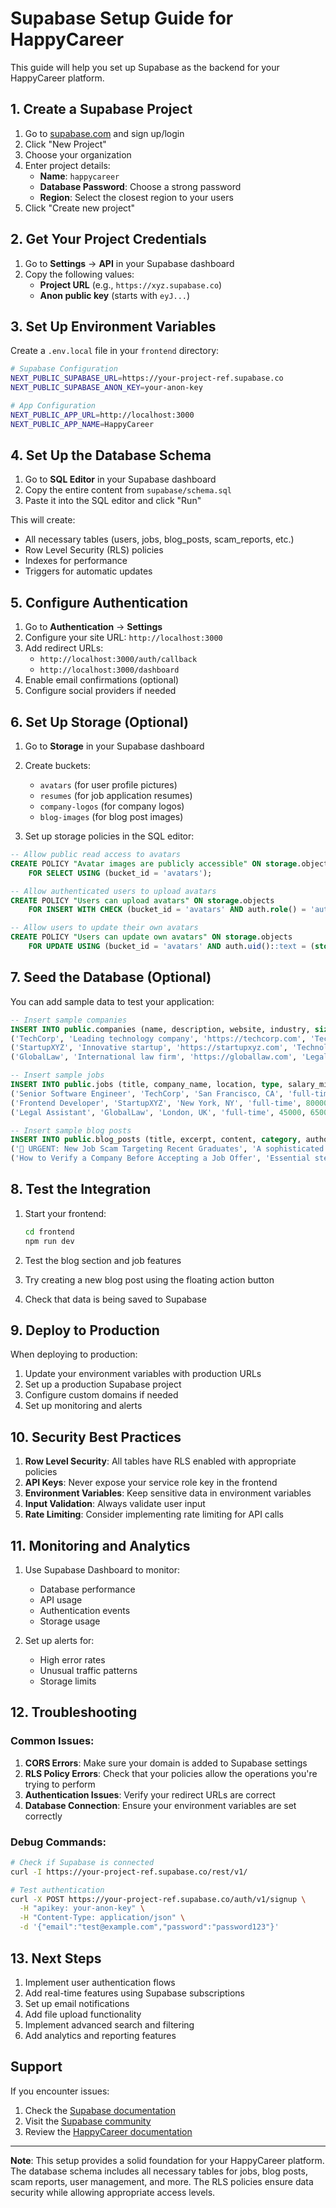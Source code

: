 # Supabase Setup Guide for HappyCareer

This guide will help you set up Supabase as the backend for your HappyCareer platform.

## 1. Create a Supabase Project

1. Go to [supabase.com](https://supabase.com) and sign up/login
2. Click "New Project"
3. Choose your organization
4. Enter project details:
   - **Name**: `happycareer`
   - **Database Password**: Choose a strong password
   - **Region**: Select the closest region to your users
5. Click "Create new project"

## 2. Get Your Project Credentials

1. Go to **Settings** → **API** in your Supabase dashboard
2. Copy the following values:
   - **Project URL** (e.g., `https://xyz.supabase.co`)
   - **Anon public key** (starts with `eyJ...`)

## 3. Set Up Environment Variables

Create a `.env.local` file in your `frontend` directory:

```bash
# Supabase Configuration
NEXT_PUBLIC_SUPABASE_URL=https://your-project-ref.supabase.co
NEXT_PUBLIC_SUPABASE_ANON_KEY=your-anon-key

# App Configuration
NEXT_PUBLIC_APP_URL=http://localhost:3000
NEXT_PUBLIC_APP_NAME=HappyCareer
```

## 4. Set Up the Database Schema

1. Go to **SQL Editor** in your Supabase dashboard
2. Copy the entire content from `supabase/schema.sql`
3. Paste it into the SQL editor and click "Run"

This will create:
- All necessary tables (users, jobs, blog_posts, scam_reports, etc.)
- Row Level Security (RLS) policies
- Indexes for performance
- Triggers for automatic updates

## 5. Configure Authentication

1. Go to **Authentication** → **Settings**
2. Configure your site URL: `http://localhost:3000`
3. Add redirect URLs:
   - `http://localhost:3000/auth/callback`
   - `http://localhost:3000/dashboard`
4. Enable email confirmations (optional)
5. Configure social providers if needed

## 6. Set Up Storage (Optional)

1. Go to **Storage** in your Supabase dashboard
2. Create buckets:
   - `avatars` (for user profile pictures)
   - `resumes` (for job application resumes)
   - `company-logos` (for company logos)
   - `blog-images` (for blog post images)

3. Set up storage policies in the SQL editor:

```sql
-- Allow public read access to avatars
CREATE POLICY "Avatar images are publicly accessible" ON storage.objects
    FOR SELECT USING (bucket_id = 'avatars');

-- Allow authenticated users to upload avatars
CREATE POLICY "Users can upload avatars" ON storage.objects
    FOR INSERT WITH CHECK (bucket_id = 'avatars' AND auth.role() = 'authenticated');

-- Allow users to update their own avatars
CREATE POLICY "Users can update own avatars" ON storage.objects
    FOR UPDATE USING (bucket_id = 'avatars' AND auth.uid()::text = (storage.foldername(name))[1]);
```

## 7. Seed the Database (Optional)

You can add sample data to test your application:

```sql
-- Insert sample companies
INSERT INTO public.companies (name, description, website, industry, size, location, contact_email, is_verified) VALUES
('TechCorp', 'Leading technology company', 'https://techcorp.com', 'Technology', 'large', 'San Francisco, CA', 'hr@techcorp.com', true),
('StartupXYZ', 'Innovative startup', 'https://startupxyz.com', 'Technology', 'startup', 'New York, NY', 'jobs@startupxyz.com', false),
('GlobalLaw', 'International law firm', 'https://globallaw.com', 'Legal', 'large', 'London, UK', 'careers@globallaw.com', true);

-- Insert sample jobs
INSERT INTO public.jobs (title, company_name, location, type, salary_min, salary_max, description, requirements, benefits, skills, remote_work, experience_level, is_verified) VALUES
('Senior Software Engineer', 'TechCorp', 'San Francisco, CA', 'full-time', 120000, 180000, 'Build scalable applications...', ARRAY['5+ years experience', 'React/Node.js'], ARRAY['Health insurance', '401k'], ARRAY['JavaScript', 'React', 'Node.js'], true, 'senior', true),
('Frontend Developer', 'StartupXYZ', 'New York, NY', 'full-time', 80000, 120000, 'Create beautiful user interfaces...', ARRAY['2+ years experience', 'React'], ARRAY['Flexible hours', 'Remote work'], ARRAY['React', 'TypeScript', 'CSS'], true, 'mid', false),
('Legal Assistant', 'GlobalLaw', 'London, UK', 'full-time', 45000, 65000, 'Support legal team...', ARRAY['Bachelor degree', 'Legal experience'], ARRAY['Health insurance', 'Pension'], ARRAY['Legal research', 'Documentation'], false, 'entry', true);

-- Insert sample blog posts
INSERT INTO public.blog_posts (title, excerpt, content, category, author, author_id, status, featured, tags, urgency_level) VALUES
('🚨 URGENT: New Job Scam Targeting Recent Graduates', 'A sophisticated scam is targeting recent graduates...', 'Full content here...', 'scam-alert', 'Safety Team', '00000000-0000-0000-0000-000000000000', 'published', true, ARRAY['scam', 'graduates', 'urgent'], 'critical'),
('How to Verify a Company Before Accepting a Job Offer', 'Essential steps to research and verify potential employers...', 'Full content here...', 'safety-tips', 'Career Safety Expert', '00000000-0000-0000-0000-000000000000', 'published', true, ARRAY['verification', 'research', 'employers'], 'medium');
```

## 8. Test the Integration

1. Start your frontend:
   ```bash
   cd frontend
   npm run dev
   ```

2. Test the blog section and job features
3. Try creating a new blog post using the floating action button
4. Check that data is being saved to Supabase

## 9. Deploy to Production

When deploying to production:

1. Update your environment variables with production URLs
2. Set up a production Supabase project
3. Configure custom domains if needed
4. Set up monitoring and alerts

## 10. Security Best Practices

1. **Row Level Security**: All tables have RLS enabled with appropriate policies
2. **API Keys**: Never expose your service role key in the frontend
3. **Environment Variables**: Keep sensitive data in environment variables
4. **Input Validation**: Always validate user input
5. **Rate Limiting**: Consider implementing rate limiting for API calls

## 11. Monitoring and Analytics

1. Use Supabase Dashboard to monitor:
   - Database performance
   - API usage
   - Authentication events
   - Storage usage

2. Set up alerts for:
   - High error rates
   - Unusual traffic patterns
   - Storage limits

## 12. Troubleshooting

### Common Issues:

1. **CORS Errors**: Make sure your domain is added to Supabase settings
2. **RLS Policy Errors**: Check that your policies allow the operations you're trying to perform
3. **Authentication Issues**: Verify your redirect URLs are correct
4. **Database Connection**: Ensure your environment variables are set correctly

### Debug Commands:

```bash
# Check if Supabase is connected
curl -I https://your-project-ref.supabase.co/rest/v1/

# Test authentication
curl -X POST https://your-project-ref.supabase.co/auth/v1/signup \
  -H "apikey: your-anon-key" \
  -H "Content-Type: application/json" \
  -d '{"email":"test@example.com","password":"password123"}'
```

## 13. Next Steps

1. Implement user authentication flows
2. Add real-time features using Supabase subscriptions
3. Set up email notifications
4. Add file upload functionality
5. Implement advanced search and filtering
6. Add analytics and reporting features

## Support

If you encounter issues:
1. Check the [Supabase documentation](https://supabase.com/docs)
2. Visit the [Supabase community](https://github.com/supabase/supabase/discussions)
3. Review the [HappyCareer documentation](./README.md)

---

**Note**: This setup provides a solid foundation for your HappyCareer platform. The database schema includes all necessary tables for jobs, blog posts, scam reports, user management, and more. The RLS policies ensure data security while allowing appropriate access levels. 